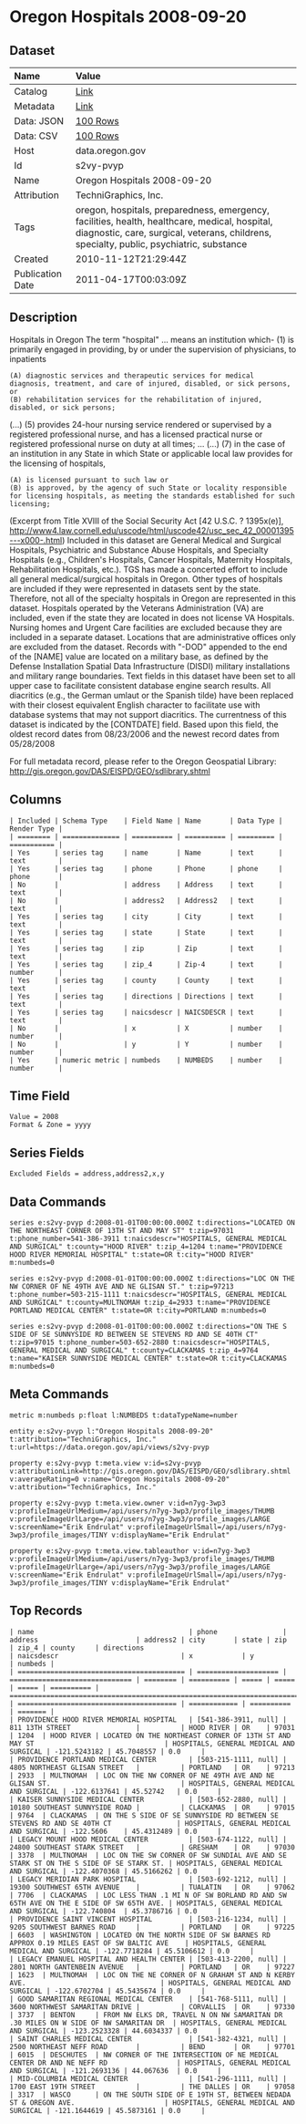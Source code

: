 # Oregon Hospitals 2008-09-20

## Dataset

| Name | Value |
| :--- | :---- |
| Catalog | [Link](https://catalog.data.gov/dataset/oregon-hospitals-2008-09-20-ad778) |
| Metadata | [Link](https://data.oregon.gov/api/views/s2vy-pvyp) |
| Data: JSON | [100 Rows](https://data.oregon.gov/api/views/s2vy-pvyp/rows.json?max_rows=100) |
| Data: CSV | [100 Rows](https://data.oregon.gov/api/views/s2vy-pvyp/rows.csv?max_rows=100) |
| Host | data.oregon.gov |
| Id | s2vy-pvyp |
| Name | Oregon Hospitals 2008-09-20 |
| Attribution | TechniGraphics, Inc. |
| Tags | oregon, hospitals, preparedness, emergency, facilities, health, healthcare, medical, hospital, diagnostic, care, surgical, veterans, childrens, specialty, public, psychiatric, substance |
| Created | 2010-11-12T21:29:44Z |
| Publication Date | 2011-04-17T00:03:09Z |

## Description

Hospitals in Oregon
The term "hospital" ... means an institution which-
(1) is primarily engaged in providing, by or under the supervision of physicians, to inpatients

	(A) diagnostic services and therapeutic services for medical diagnosis, treatment, and care of injured, disabled, or sick persons, or 
	(B) rehabilitation services for the rehabilitation of injured, disabled, or sick persons; 

(...)
(5) provides 24-hour nursing service rendered or supervised by a registered professional nurse, and has a licensed practical nurse or registered professional nurse on duty at all times; ...
(...)
(7) in the case of an institution in any State in which State or applicable local law provides for the licensing of hospitals,

	(A) is licensed pursuant to such law or 
	(B) is approved, by the agency of such State or locality responsible for licensing hospitals, as meeting the standards established for such licensing; 

(Excerpt from Title XVIII of the Social Security Act [42 U.S.C. ? 1395x(e)], <http://www4.law.cornell.edu/uscode/html/uscode42/usc_sec_42_00001395---x000-.html>)
Included in this dataset are General Medical and Surgical Hospitals, Psychiatric and Substance Abuse Hospitals, and Specialty Hospitals (e.g., Children's Hospitals, Cancer Hospitals, Maternity Hospitals, Rehabilitation Hospitals, etc.).
TGS has made a concerted effort to include all general medical/surgical hospitals in Oregon. Other types of hospitals are included if they were represented in datasets sent by the state. Therefore, not all of the specialty hospitals in Oregon are represented in this dataset.
Hospitals operated by the Veterans Administration (VA) are included, even if the state they are located in does not license VA Hospitals.
Nursing homes and Urgent Care facilities are excluded because they are included in a separate dataset. Locations that are administrative offices only are excluded from the dataset.
Records with "-DOD" appended to the end of the [NAME] value are located on a military base, as defined by the Defense Installation Spatial Data Infrastructure (DISDI) military installations and military range boundaries.
Text fields in this dataset have been set to all upper case to facilitate consistent database engine search results.
All diacritics (e.g., the German umlaut or the Spanish tilde) have been replaced with their closest equivalent English character to facilitate use with database systems that may not support diacritics.
The currentness of this dataset is indicated by the [CONTDATE] field. Based upon this field, the oldest record dates from 08/23/2006 and the newest record dates from 05/28/2008 

For full metadata record, please refer to the Oregon Geospatial Library: http://gis.oregon.gov/DAS/EISPD/GEO/sdlibrary.shtml

## Columns

```ls
| Included | Schema Type    | Field Name | Name       | Data Type | Render Type |
| ======== | ============== | ========== | ========== | ========= | =========== |
| Yes      | series tag     | name       | Name       | text      | text        |
| Yes      | series tag     | phone      | Phone      | phone     | phone       |
| No       |                | address    | Address    | text      | text        |
| No       |                | address2   | Address2   | text      | text        |
| Yes      | series tag     | city       | City       | text      | text        |
| Yes      | series tag     | state      | State      | text      | text        |
| Yes      | series tag     | zip        | Zip        | text      | text        |
| Yes      | series tag     | zip_4      | Zip-4      | text      | number      |
| Yes      | series tag     | county     | County     | text      | text        |
| Yes      | series tag     | directions | Directions | text      | text        |
| Yes      | series tag     | naicsdescr | NAICSDESCR | text      | text        |
| No       |                | x          | X          | number    | number      |
| No       |                | y          | Y          | number    | number      |
| Yes      | numeric metric | numbeds    | NUMBEDS    | number    | number      |
```

## Time Field

```ls
Value = 2008
Format & Zone = yyyy
```

## Series Fields

```ls
Excluded Fields = address,address2,x,y
```

## Data Commands

```ls
series e:s2vy-pvyp d:2008-01-01T00:00:00.000Z t:directions="LOCATED ON THE NORTHEAST CORNER OF 13TH ST AND MAY ST" t:zip=97031 t:phone_number=541-386-3911 t:naicsdescr="HOSPITALS, GENERAL MEDICAL AND SURGICAL" t:county="HOOD RIVER" t:zip_4=1204 t:name="PROVIDENCE HOOD RIVER MEMORIAL HOSPITAL" t:state=OR t:city="HOOD RIVER" m:numbeds=0

series e:s2vy-pvyp d:2008-01-01T00:00:00.000Z t:directions="LOC ON THE NW CORNER OF NE 49TH AVE AND NE GLISAN ST." t:zip=97213 t:phone_number=503-215-1111 t:naicsdescr="HOSPITALS, GENERAL MEDICAL AND SURGICAL" t:county=MULTNOMAH t:zip_4=2933 t:name="PROVIDENCE PORTLAND MEDICAL CENTER" t:state=OR t:city=PORTLAND m:numbeds=0

series e:s2vy-pvyp d:2008-01-01T00:00:00.000Z t:directions="ON THE S SIDE OF SE SUNNYSIDE RD BETWEEN SE STEVENS RD AND SE 40TH CT" t:zip=97015 t:phone_number=503-652-2880 t:naicsdescr="HOSPITALS, GENERAL MEDICAL AND SURGICAL" t:county=CLACKAMAS t:zip_4=9764 t:name="KAISER SUNNYSIDE MEDICAL CENTER" t:state=OR t:city=CLACKAMAS m:numbeds=0
```

## Meta Commands

```ls
metric m:numbeds p:float l:NUMBEDS t:dataTypeName=number

entity e:s2vy-pvyp l:"Oregon Hospitals 2008-09-20" t:attribution="TechniGraphics, Inc." t:url=https://data.oregon.gov/api/views/s2vy-pvyp

property e:s2vy-pvyp t:meta.view v:id=s2vy-pvyp v:attributionLink=http://gis.oregon.gov/DAS/EISPD/GEO/sdlibrary.shtml v:averageRating=0 v:name="Oregon Hospitals 2008-09-20" v:attribution="TechniGraphics, Inc."

property e:s2vy-pvyp t:meta.view.owner v:id=n7yg-3wp3 v:profileImageUrlMedium=/api/users/n7yg-3wp3/profile_images/THUMB v:profileImageUrlLarge=/api/users/n7yg-3wp3/profile_images/LARGE v:screenName="Erik Endrulat" v:profileImageUrlSmall=/api/users/n7yg-3wp3/profile_images/TINY v:displayName="Erik Endrulat"

property e:s2vy-pvyp t:meta.view.tableauthor v:id=n7yg-3wp3 v:profileImageUrlMedium=/api/users/n7yg-3wp3/profile_images/THUMB v:profileImageUrlLarge=/api/users/n7yg-3wp3/profile_images/LARGE v:screenName="Erik Endrulat" v:profileImageUrlSmall=/api/users/n7yg-3wp3/profile_images/TINY v:displayName="Erik Endrulat"
```

## Top Records

```ls
| name                                      | phone                | address                        | address2 | city       | state | zip   | zip_4 | county     | directions                                                                           | naicsdescr                              | x            | y          | numbeds | 
| ========================================= | ==================== | ============================== | ======== | ========== | ===== | ===== | ===== | ========== | ==================================================================================== | ======================================= | ============ | ========== | ======= | 
| PROVIDENCE HOOD RIVER MEMORIAL HOSPITAL   | [541-386-3911, null] | 811 13TH STREET                |          | HOOD RIVER | OR    | 97031 | 1204  | HOOD RIVER | LOCATED ON THE NORTHEAST CORNER OF 13TH ST AND MAY ST                                | HOSPITALS, GENERAL MEDICAL AND SURGICAL | -121.5243182 | 45.7048557 | 0.0     | 
| PROVIDENCE PORTLAND MEDICAL CENTER        | [503-215-1111, null] | 4805 NORTHEAST GLISAN STREET   |          | PORTLAND   | OR    | 97213 | 2933  | MULTNOMAH  | LOC ON THE NW CORNER OF NE 49TH AVE AND NE GLISAN ST.                                | HOSPITALS, GENERAL MEDICAL AND SURGICAL | -122.6137641 | 45.52742   | 0.0     | 
| KAISER SUNNYSIDE MEDICAL CENTER           | [503-652-2880, null] | 10180 SOUTHEAST SUNNYSIDE ROAD |          | CLACKAMAS  | OR    | 97015 | 9764  | CLACKAMAS  | ON THE S SIDE OF SE SUNNYSIDE RD BETWEEN SE STEVENS RD AND SE 40TH CT                | HOSPITALS, GENERAL MEDICAL AND SURGICAL | -122.5606    | 45.4312489 | 0.0     | 
| LEGACY MOUNT HOOD MEDICAL CENTER          | [503-674-1122, null] | 24800 SOUTHEAST STARK STREET   |          | GRESHAM    | OR    | 97030 | 3378  | MULTNOMAH  | LOC ON THE SW CORNER OF SW SUNDIAL AVE AND SE STARK ST ON THE S SIDE OF SE STARK ST. | HOSPITALS, GENERAL MEDICAL AND SURGICAL | -122.4070368 | 45.5166262 | 0.0     | 
| LEGACY MERIDIAN PARK HOSPITAL             | [503-692-1212, null] | 19300 SOUTHWEST 65TH AVENUE    |          | TUALATIN   | OR    | 97062 | 7706  | CLACKAMAS  | LOC LESS THAN .1 MI N OF SW BORLAND RD AND SW 65TH AVE ON THE E SIDE OF SW 65TH AVE. | HOSPITALS, GENERAL MEDICAL AND SURGICAL | -122.740804  | 45.3786716 | 0.0     | 
| PROVIDENCE SAINT VINCENT HOSPITAL         | [503-216-1234, null] | 9205 SOUTHWEST BARNES ROAD     |          | PORTLAND   | OR    | 97225 | 6603  | WASHINGTON | LOCATED ON THE NORTH SIDE OF SW BARNES RD APPROX 0.19 MILES EAST OF SW BALTIC AVE    | HOSPITALS, GENERAL MEDICAL AND SURGICAL | -122.7718284 | 45.5106612 | 0.0     | 
| LEGACY EMANUEL HOSPITAL AND HEALTH CENTER | [503-413-2200, null] | 2801 NORTH GANTENBEIN AVENUE   |          | PORTLAND   | OR    | 97227 | 1623  | MULTNOMAH  | LOC ON THE NE CORNER OF N GRAHAM ST AND N KERBY AVE.                                 | HOSPITALS, GENERAL MEDICAL AND SURGICAL | -122.6702704 | 45.5435674 | 0.0     | 
| GOOD SAMARITAN REGIONAL MEDICAL CENTER    | [541-768-5111, null] | 3600 NORTHWEST SAMARITAN DRIVE |          | CORVALLIS  | OR    | 97330 | 3737  | BENTON     | FROM NW ELKS DR, TRAVEL N ON NW SAMARITAN DR .30 MILES ON W SIDE OF NW SAMARITAN DR  | HOSPITALS, GENERAL MEDICAL AND SURGICAL | -123.2523328 | 44.6034337 | 0.0     | 
| SAINT CHARLES MEDICAL CENTER              | [541-382-4321, null] | 2500 NORTHEAST NEFF ROAD       |          | BEND       | OR    | 97701 | 6015  | DESCHUTES  | NW CORNER OF THE INTERSECTION OF NE MEDICAL CENTER DR AND NE NEFF RD                 | HOSPITALS, GENERAL MEDICAL AND SURGICAL | -121.2693136 | 44.067636  | 0.0     | 
| MID-COLUMBIA MEDICAL CENTER               | [541-296-1111, null] | 1700 EAST 19TH STREET          |          | THE DALLES | OR    | 97058 | 3317  | WASCO      | ON THE SOUTH SIDE OF E 19TH ST, BETWEEN NEDADA ST & OREGON AVE.                      | HOSPITALS, GENERAL MEDICAL AND SURGICAL | -121.1644619 | 45.5873161 | 0.0     | 
```